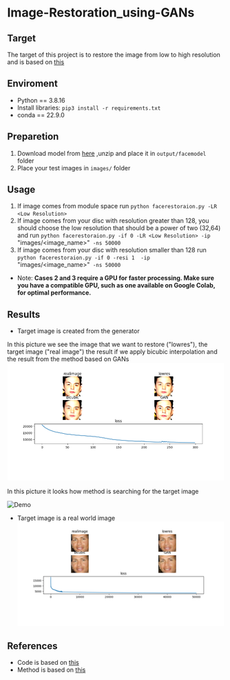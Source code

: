 # Image-Restoration_using-GANs

## Target
The target of this project is to restore the image from low to high resolution and is based on [this](https://arxiv.org/pdf/2005.14036.pdf)
## Enviroment
- Python == 3.8.16
- Install libraries: `pip3 install -r requirements.txt`
- conda == 22.9.0

## Preparetion
1. Download model from [here](https://tfhub.dev/google/progan-128/1) ,unzip and place it in `output/facemodel` folder
2. Place your test images in `images/` folder

## Usage
1. If image comes from module space run `python facerestoraion.py -LR <Low Resolution>`
2. If image comes from your disc with resolution greater than 128, you should choose the low resolution that should be a power of two (32,64) and run `python facerestoraion.py -if 0 -LR <Low Resolution> -ip `"images/<image_name>"` -ns 50000`
3. If image comes from your disc with resolution smaller than 128 run `python facerestoraion.py -if 0 -resi 1  -ip `"images/<image_name>"` -ns 50000`
- Note: **Cases 2 and 3 require a GPU for faster processing. Make sure you have a compatible GPU, such as one available on Google Colab, for optimal performance.**

## Results
- Target image is created from the generator

In this picture we see the image that we want to restore ("lowres"), the target image ("real image") the result if we apply      bicubic interpolation and the result from the method based on GANs
![Demo](assets/Figure_1.png)

In this picture it looks how method is searching for the target image

![Demo](assets/animation.gif)


- Target image is a real world image
![Demo](assets/25.png)

## References
- Code is based on [this](https://colab.research.google.com/github/tensorflow/hub/blob/master/examples/colab/tf_hub_generative_image_module.ipynb#scrollTo=KUu4vOt5zI9d)
- Method is based on [this](https://arxiv.org/pdf/2005.14036.pdf)

